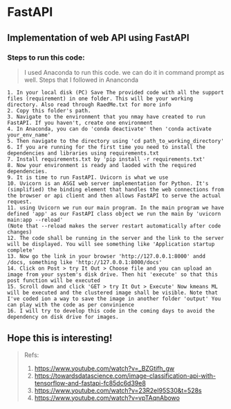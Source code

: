 # FastAPI
## Implementation of web API using FastAPI 

### Steps to run this code:

> I used Anaconda to run this code. we can do it in command prompt as well. Steps that I followed in Ananconda

    1. In your local disk (PC) Save The provided code with all the support files (requirement) in one folder. This will be your working directory. Also read through RaedMe.txt for more info
    2. Copy this folder's path. 
    3. Navigate to the environment that you nmay have created to run FastAPI. If you haven't, create one environment
    4. In Anaconda, you can do 'conda deactivate' then 'conda activate your_env_name'
    5. Then navigate to the directory using 'cd path_to_working_directory'
    6. If you are running for the first time you need to install the dependencies and libraries using requirements.txt
    7. Install requirements.txt by 'pip install -r requirements.txt'
    8. Now your environment is ready and laoded with the required dependencies. 
    9. It is time to run FastAPI. Uvicorn is what we use
    10. Uvicorn is an ASGI web server implementation for Python. It's (simplified) the binding element that handles the web connections from the browser or api client and then allows FastAPI to serve the actual request.
    11. using Uvicorn we run our main program. In the main program we have defined 'app' as our FastAPI class object we run the main by 'uvicorn main:app --reload' 
    (Note that --reload makes the server restart automatically after code changes)
    12. The code shall be running in the server and the link to the server will be displayed. You will see something like 'Application startup complete' 
    13. Now go the link in your browser 'http://127.0.0.1:8000' andd /docs, something like 'http://127.0.0.1:8000/docs'
    14. Click on Post > try It Out > Choose file and you can upload an image from your system's disk drive. Then hit 'execute' so that this post function will be executed
    15. Scroll down and click 'GET > try It Out > Execute' Now kmeans ML will be executed and the clustered image shall be visible. Note that I've coded ion a way to save the image in another folder 'output' You can play with the code as per convinience
    16. I will try to develop this code in the coming days to avoid the dependency on disk drive for images.

## Hope this is interesting!

> Refs: 
>   1. https://www.youtube.com/watch?v=_BZGtifh_gw
>   2. https://towardsdatascience.com/image-classification-api-with-tensorflow-and-fastapi-fc85dc6d39e8
>   3. https://www.youtube.com/watch?v=23R2eI95S30&t=528s
>   4. https://www.youtube.com/watch?v=vpTAqnAbowo
